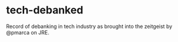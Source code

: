 # tech-debanked
Record of debanking in tech industry as brought into the zeitgeist by @pmarca on JRE.

